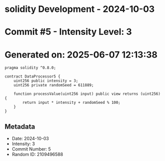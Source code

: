 ﻿# solidity Development - 2024-10-03
# Commit #5 - Intensity Level: 3
# Generated on: 2025-06-07 12:13:38
```solidity
pragma solidity ^0.8.0;

contract DataProcessor5 {
    uint256 public intensity = 3;
    uint256 private randomSeed = 611889;

    function processValue(uint256 input) public view returns (uint256) {
        return input * intensity + randomSeed % 100;
    }
}
```
## Metadata
- Date: 2024-10-03
- Intensity: 3
- Commit Number: 5
- Random ID: 2109496588
